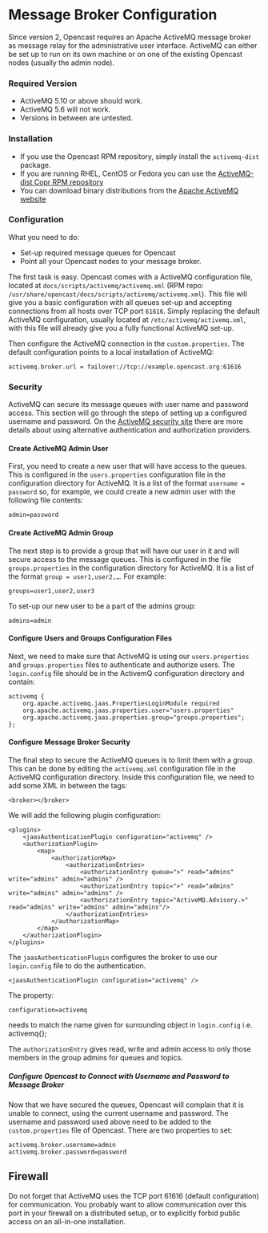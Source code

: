 Message Broker Configuration
============================

Since version 2, Opencast requires an Apache ActiveMQ message broker as message relay for the administrative user
interface. ActiveMQ can either be set up to run on its own machine or on one of the existing Opencast nodes (usually the
admin node).

### Required Version

 - ActiveMQ 5.10 or above should work.
 - ActiveMQ 5.6 will not work.
 - Versions in between are untested.


### Installation

 - If you use the Opencast RPM repository, simply install the `activemq-dist` package.
 - If you are running RHEL, CentOS or Fedora you can use the [ActiveMQ-dist Copr RPM repository
   ](https://copr.fedoraproject.org/coprs/lkiesow/apache-activemq-dist/)
 - You can download binary distributions from the [Apache ActiveMQ website](http://activemq.apache.org/download.html)


### Configuration

What you need to do:

 - Set-up required message queues for Opencast
 - Point all your Opencast nodes to your message broker.

The first task is easy. Opencast comes with a ActiveMQ configuration file, located at
`docs/scripts/activemq/activemq.xml` (RPM repo: `/usr/share/opencast/docs/scripts/activemq/activemq.xml`). This file
will give you a basic configuration with all queues set-up and accepting connections from all hosts over TCP port
`61616`. Simply replacing the default ActiveMQ configuration, usually located at `/etc/activemq/activemq.xml`, with this
file will already give you a fully functional ActiveMQ set-up.

Then configure the ActiveMQ connection in the `custom.properties`. The default configuration points to a local
installation of ActiveMQ:

    activemq.broker.url = failover://tcp://example.opencast.org:61616


### Security

ActiveMQ can secure its message queues with user name and password access. This section will go through the steps of
setting up a configured username and password. On the [ActiveMQ security site](http://activemq.apache.org/security.html)
there are more details about using alternative authentication and authorization providers.

#### Create ActiveMQ Admin User

First, you need to create a new user that will have access to the queues. This is configured in the `users.properties`
configuration file in the configuration directory for ActiveMQ. It is a list of the format `username = password` so, for
example, we could create a new admin user with the following file contents:

    admin=password

#### Create ActiveMQ Admin Group

The next step is to provide a group that will have our user in it and will secure access to the message queues. This is
configured in the file `groups.properties` in the configuration directory for ActiveMQ. It is a list of the format
`group = user1,user2,…`. For example:

    groups=user1,user2,user3

To set-up our new user to be a part of the admins group:

    admins=admin

#### Configure Users and Groups Configuration Files

Next, we need to make sure that ActiveMQ is using our `users.properties` and `groups.properties` files to authenticate
and authorize users. The `login.config` file should be in the ActivemQ configuration directory and contain:

    activemq {
        org.apache.activemq.jaas.PropertiesLoginModule required
        org.apache.activemq.jaas.properties.user="users.properties"
        org.apache.activemq.jaas.properties.group="groups.properties";
    };

#### Configure Message Broker Security

The final step to secure the ActiveMQ queues is to limit them with a group. This can be done by editing the
`activemq.xml` configuration file in the ActiveMQ configuration directory. Inside this configuration file, we need to
add some XML in between the tags:

    <broker></broker>

We will add the following plugin configuration:

    <plugins>
        <jaasAuthenticationPlugin configuration="activemq" />
        <authorizationPlugin>
            <map>
                <authorizationMap>
                    <authorizationEntries>
                        <authorizationEntry queue=">" read="admins" write="admins" admin="admins" />
                        <authorizationEntry topic=">" read="admins" write="admins" admin="admins" />
                        <authorizationEntry topic="ActiveMQ.Advisory.>" read="admins" write="admins" admin="admins"/>
                    </authorizationEntries>
                </authorizationMap>
            </map>
        </authorizationPlugin>
    </plugins>

The `jaasAuthenticationPlugin` configures the broker to use our `login.config` file to do the authentication.

    <jaasAuthenticationPlugin configuration="activemq" />

 The property:

    configuration=activemq

needs to match the name given for surrounding object in `login.config` i.e. activemq{};

The `authorizationEntry` gives read, write and admin access to only those members in the group admins for queues and topics.

##### Configure Opencast to Connect with Username and Password to Message Broker

Now that we have secured the queues, Opencast will complain that it is unable to connect, using the current username and
password. The username and password used above need to be added to the `custom.properties` file of Opencast.  There are
two properties to set:

    activemq.broker.username=admin
    activemq.broker.password=password

## Firewall

Do not forget that ActiveMQ uses the TCP port 61616 (default configuration) for communication.  You probably want to
allow communication over this port in your firewall on a distributed setup, or to explicitly forbid public access on an
all-in-one installation.
